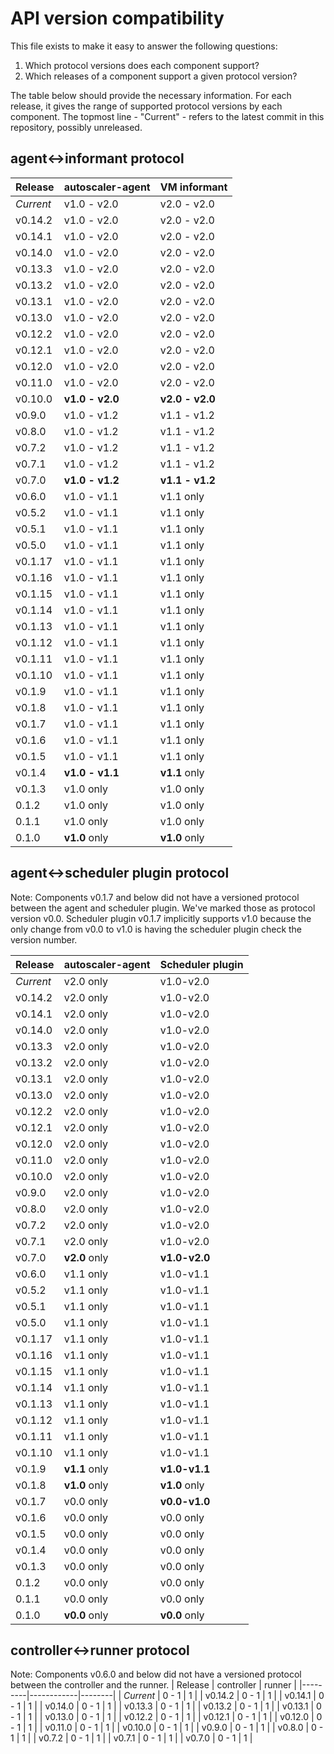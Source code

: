 # API version compatibility

This file exists to make it easy to answer the following questions:

1. Which protocol versions does each component support?
2. Which releases of a component support a given protocol version?

The table below should provide the necessary information. For each release, it gives the range of
supported protocol versions by each component. The topmost line - "Current" - refers to the latest
commit in this repository, possibly unreleased.

## agent<->informant protocol

| Release | autoscaler-agent | VM informant |
|---------|------------------|--------------|
| _Current_ | v1.0 - v2.0 | v2.0 - v2.0 |
| v0.14.2 | v1.0 - v2.0 | v2.0 - v2.0 |
| v0.14.1 | v1.0 - v2.0 | v2.0 - v2.0 |
| v0.14.0 | v1.0 - v2.0 | v2.0 - v2.0 |
| v0.13.3 | v1.0 - v2.0 | v2.0 - v2.0 |
| v0.13.2 | v1.0 - v2.0 | v2.0 - v2.0 |
| v0.13.1 | v1.0 - v2.0 | v2.0 - v2.0 |
| v0.13.0 | v1.0 - v2.0 | v2.0 - v2.0 |
| v0.12.2 | v1.0 - v2.0 | v2.0 - v2.0 |
| v0.12.1 | v1.0 - v2.0 | v2.0 - v2.0 |
| v0.12.0 | v1.0 - v2.0 | v2.0 - v2.0 |
| v0.11.0 | v1.0 - v2.0 | v2.0 - v2.0 |
| v0.10.0 | **v1.0 - v2.0** | **v2.0 - v2.0** |
| v0.9.0 | v1.0 - v1.2 | v1.1 - v1.2 |
| v0.8.0 | v1.0 - v1.2 | v1.1 - v1.2 |
| v0.7.2 | v1.0 - v1.2 | v1.1 - v1.2 |
| v0.7.1 | v1.0 - v1.2 | v1.1 - v1.2 |
| v0.7.0 | **v1.0 - v1.2** | **v1.1 - v1.2** |
| v0.6.0 | v1.0 - v1.1 | v1.1 only |
| v0.5.2 | v1.0 - v1.1 | v1.1 only |
| v0.5.1 | v1.0 - v1.1 | v1.1 only |
| v0.5.0 | v1.0 - v1.1 | v1.1 only |
| v0.1.17 | v1.0 - v1.1 | v1.1 only |
| v0.1.16 | v1.0 - v1.1 | v1.1 only |
| v0.1.15 | v1.0 - v1.1 | v1.1 only |
| v0.1.14 | v1.0 - v1.1 | v1.1 only |
| v0.1.13 | v1.0 - v1.1 | v1.1 only |
| v0.1.12 | v1.0 - v1.1 | v1.1 only |
| v0.1.11 | v1.0 - v1.1 | v1.1 only |
| v0.1.10 | v1.0 - v1.1 | v1.1 only |
| v0.1.9 | v1.0 - v1.1 | v1.1 only |
| v0.1.8 | v1.0 - v1.1 | v1.1 only |
| v0.1.7 | v1.0 - v1.1 | v1.1 only |
| v0.1.6 | v1.0 - v1.1 | v1.1 only |
| v0.1.5 | v1.0 - v1.1 | v1.1 only |
| v0.1.4 | **v1.0 - v1.1** | **v1.1** only |
| v0.1.3 | v1.0 only | v1.0 only |
| 0.1.2 | v1.0 only | v1.0 only |
| 0.1.1 | v1.0 only | v1.0 only |
| 0.1.0 | **v1.0** only | **v1.0** only |

## agent<->scheduler plugin protocol

Note: Components v0.1.7 and below did not have a versioned protocol between the agent and scheduler
plugin. We've marked those as protocol version v0.0. Scheduler plugin v0.1.7 implicitly supports
v1.0 because the only change from v0.0 to v1.0 is having the scheduler plugin check the version
number.

| Release | autoscaler-agent | Scheduler plugin |
|---------|------------------|------------------|
| _Current_ | v2.0 only | v1.0-v2.0 |
| v0.14.2 | v2.0 only | v1.0-v2.0 |
| v0.14.1 | v2.0 only | v1.0-v2.0 |
| v0.14.0 | v2.0 only | v1.0-v2.0 |
| v0.13.3 | v2.0 only | v1.0-v2.0 |
| v0.13.2 | v2.0 only | v1.0-v2.0 |
| v0.13.1 | v2.0 only | v1.0-v2.0 |
| v0.13.0 | v2.0 only | v1.0-v2.0 |
| v0.12.2 | v2.0 only | v1.0-v2.0 |
| v0.12.1 | v2.0 only | v1.0-v2.0 |
| v0.12.0 | v2.0 only | v1.0-v2.0 |
| v0.11.0 | v2.0 only | v1.0-v2.0 |
| v0.10.0 | v2.0 only | v1.0-v2.0 |
| v0.9.0 | v2.0 only | v1.0-v2.0 |
| v0.8.0 | v2.0 only | v1.0-v2.0 |
| v0.7.2 | v2.0 only | v1.0-v2.0 |
| v0.7.1 | v2.0 only | v1.0-v2.0 |
| v0.7.0 | **v2.0** only | **v1.0-v2.0** |
| v0.6.0 | v1.1 only | v1.0-v1.1 |
| v0.5.2 | v1.1 only | v1.0-v1.1 |
| v0.5.1 | v1.1 only | v1.0-v1.1 |
| v0.5.0 | v1.1 only | v1.0-v1.1 |
| v0.1.17 | v1.1 only | v1.0-v1.1 |
| v0.1.16 | v1.1 only | v1.0-v1.1 |
| v0.1.15 | v1.1 only | v1.0-v1.1 |
| v0.1.14 | v1.1 only | v1.0-v1.1 |
| v0.1.13 | v1.1 only | v1.0-v1.1 |
| v0.1.12 | v1.1 only | v1.0-v1.1 |
| v0.1.11 | v1.1 only | v1.0-v1.1 |
| v0.1.10 | v1.1 only | v1.0-v1.1 |
| v0.1.9 | **v1.1** only | **v1.0-v1.1** |
| v0.1.8 | **v1.0** only | **v1.0** only |
| v0.1.7 | v0.0 only | **v0.0-v1.0** |
| v0.1.6 | v0.0 only | v0.0 only |
| v0.1.5 | v0.0 only | v0.0 only |
| v0.1.4 | v0.0 only | v0.0 only |
| v0.1.3 | v0.0 only | v0.0 only |
| 0.1.2 | v0.0 only | v0.0 only |
| 0.1.1 | v0.0 only | v0.0 only |
| 0.1.0 | **v0.0** only | **v0.0** only |

## controller<->runner protocol

Note: Components v0.6.0 and below did not have a versioned protocol between the controller and the runner.
| Release | controller | runner |
|---------|------------|--------|
| _Current_ | 0 - 1 | 1 |
| v0.14.2 | 0 - 1 | 1 |
| v0.14.1 | 0 - 1 | 1 |
| v0.14.0 | 0 - 1 | 1 |
| v0.13.3 | 0 - 1 | 1 |
| v0.13.2 | 0 - 1 | 1 |
| v0.13.1 | 0 - 1 | 1 |
| v0.13.0 | 0 - 1 | 1 |
| v0.12.2 | 0 - 1 | 1 |
| v0.12.1 | 0 - 1 | 1 |
| v0.12.0 | 0 - 1 | 1 |
| v0.11.0 | 0 - 1 | 1 |
| v0.10.0 | 0 - 1 | 1 |
| v0.9.0 | 0 - 1 | 1 |
| v0.8.0 | 0 - 1 | 1 |
| v0.7.2 | 0 - 1 | 1 |
| v0.7.1 | 0 - 1 | 1 |
| v0.7.0 | 0 - 1 | 1 |
